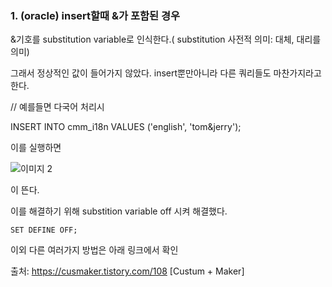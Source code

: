
### 1.  (oracle) insert할때 &가 포함된 경우

&기호를 substitution variable로 인식한다.( substitution 사전적 의미: 대체, 대리를 의미)

그래서 정상적인 값이 들어가지 않았다. insert뿐만아니라 다른 쿼리들도 마찬가지라고 한다.

// 예를들면 다국어 처리시

INSERT INTO cmm_i18n VALUES ('english', 'tom&jerry');

이를 실행하면 

![이미지 2](https://user-images.githubusercontent.com/49984996/81489945-81f14f80-92b6-11ea-8222-b963e718454d.jpg)

이 뜬다.

이를 해결하기 위해 substition variable off 시켜 해결했다.
```
SET DEFINE OFF;
```

이외 다른 여러가지 방법은 아래 링크에서 확인

출처: https://cusmaker.tistory.com/108 [Custum + Maker]
